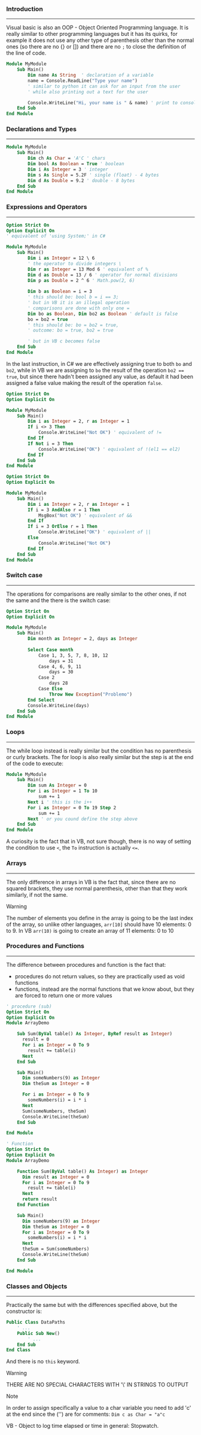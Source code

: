 ### Introduction
---
Visual basic is also an OOP - Object Oriented Programming language.
It is really similar to other programming languages but it has its quirks, for example it does not use any other type of parenthesis other than the normal ones (so there are no {} or []) and there are no `;` to close the definition of the line of code.

```vb
Module MyModule
	Sub Main()
		Dim name As String  ' declaration of a variable
		name = Console.ReadLine("Type your name") 
		' similar to python it can ask for an input from the user
		' while also printing out a text for the user

		Console.WriteLine("Hi, your name is " & name) ' print to console
	End Sub
End Module
```
### Declarations and Types
---
```vb
Module MyModule
	Sub Main()
		Dim ch As Char = 'A'C ' chars
		Dim bool As Boolean = True ' boolean
		Dim i As Integer = 3 ' integer
		Dim s As Single = 5.2F ' single (float) - 4 bytes
		Dim d As Double = 9.2 ' double - 8 bytes
	End Sub
End Module
```
### Expressions and Operators
---
```vb
Option Strict On
Option Explicit On
' equivalent of 'using System;' in C#

Module MyModule
	Sub Main()
		Dim i as Integer = 12 \ 6 
		' the operator to divide integers \
		Dim r as Integer = 13 Mod 6 ' equivalent of %
		Dim d as Double = 13 / 6 ' operator for normal divisions
		Dim p as Double = 2 ^ 6 ' Math.pow(2, 6)
		
		Dim b as Boolean = i = 3 
		' this should be: bool b = i == 3;
		' but in VB it is an illegal operation
		' comparisons are done with only one =
		Dim bo as Boolean, Dim bo2 as Boolean ' default is false
		bo = bo2 = true 
		' this should be: bo = bo2 = true, 
		' outcome: bo = true, bo2 = true

		' but in VB c becomes false
	End Sub
End Module
```

In the last instruction, in C# we are effectively assigning true to both `bo` and `bo2`, while in VB we are assigning to `bo` the result of the operation `bo2 == true`, but since there hadn't been assigned any value, as default it had been assigned a false value making the result of the operation `false`.

```vb
Option Strict On
Option Explicit On

Module MyModule
	Sub Main()
		Dim i as Integer = 2, r as Integer = 1 
		If i <> 3 Then 
			Console.WriteLine("Not OK") ' equivalent of != 
		End If
		If Not i = 3 Then
			Console.WriteLine("OK") ' equivalent of !(el1 == el2)
		End If
	End Sub
End Module
```

```vb
Option Strict On
Option Explicit On

Module MyModule
	Sub Main()
		Dim i as Integer = 2, r as Integer = 1 
		If i = 3 AndAlso r = 1 Then 
			MsgBox("Not OK") ' equivalent of && 
		End If
		If i = 3 OrElse r = 1 Then
			Console.WriteLine("OK") ' equivalent of ||
		Else
			Console.WriteLine("Not OK")
		End If
	End Sub
End Module
```
### Switch case
---
The operations for comparisons are really similar to the other ones, if not the same and the there is the switch case:

```vb
Option Strict On
Option Explicit On

Module MyModule
	Sub Main()
		Dim month as Integer = 2, days as Integer  
		
		Select Case month
			Case 1, 3, 5, 7, 8, 10, 12
				days = 31
			Case 4, 6, 9, 11
				days = 30
			Case 2 
				days 28
			Case Else
				Throw New Exception("Problemo")	
		End Select
		Console.WriteLine(days)
	End Sub
End Module
```
### Loops
---
The while loop instead is really similar but the condition has no parenthesis or curly brackets. The for loop is also really similar but the step is at the end of the code to execute:

```vb
Module MyModule
	Sub Main()
		Dim sum As Integer = 0
		For i as Integer = 1 To 10
			sum += 1
		Next i ' this is the i++
		For i as Integer = 0 To 19 Step 2
			sum += 1
		Next ' or you cound define the step above
	End Sub
End Module
```

A curiosity is the fact that in VB, not sure though, there is no way of setting the condition to use `<`, the `To` instruction is actually `<=`.
### Arrays
----
The only difference in arrays in VB is the fact that, since there are no squared brackets, they use normal parenthesis, other than that they work similarly, if not the same.

>[!WARNING]
> The number of elements you define in the array is going to be the last index of the array, so unlike other languages, `arr[10]` should have 10 elements: 0 to 9. In VB `arr(10)` is going to create an array of 11 elements: 0 to 10
### Procedures and Functions
---
The difference between procedures and function is the fact that:
- procedures do not return values, so they are practically used as void functions
- functions, instead are the normal functions that we know about, but they are forced to return one or more values

```vb
' procedure (sub)
Option Strict On
Option Explicit On
Module ArrayDemo

    Sub Sum(ByVal table() As Integer, ByRef result as Integer) 
      result = 0
      For i as Integer = 0 To 9
        result += table(i)
      Next
    End Sub

    Sub Main()
      Dim someNumbers(9) as Integer  
      Dim theSum as Integer = 0

      For i as Integer = 0 To 9
        someNumbers(i) = i * i
      Next
      Sum(someNumbers, theSum)
      Console.WriteLine(theSum)
    End Sub

End Module
```

```vb
' Function
Option Strict On
Option Explicit On
Module ArrayDemo

    Function Sum(ByVal table() As Integer) as Integer
      Dim result as Integer = 0 
      For i as Integer = 0 To 9
        result += table(i)
      Next
      return result
    End Function

    Sub Main()
      Dim someNumbers(9) as Integer  
      Dim theSum as Integer = 0
      For i as Integer = 0 To 9
        someNumbers(i) = i * i
      Next
      theSum = Sum(someNumbers)
	  Console.WriteLine(theSum)
    End Sub

End Module
```
### Classes and Objects
--- 
Practically the same but with the differences specified above, but the constructor is:

```vb
Public Class DataPaths
	' ...
	Public Sub New()
		' ...
	End Sub
End Class
```

And there is no `this` keyword.

>[!WARNING]
>THERE ARE NO SPECIAL CHARACTERS WITH '\\' IN STRINGS TO OUTPUT

>[!NOTE]
>In order to assign specifically a value to a char variable you need to add 'c' at the end since the ('') are for comments:
>`Dim c as Char = "a"c`

VB - Object to log time elapsed or time in general: Stopwatch.
